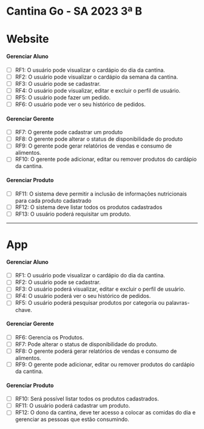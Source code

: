 # Cantina Go - SA 2023 3ª B

# Website

<h4> Gerenciar Aluno </h4>

- [ ] RF1: O usuário pode visualizar o cardápio do dia da cantina.
- [ ] RF2: O usuário pode visualizar o cardápio da semana da cantina.
- [ ] RF3: O usuário pode se cadastrar. 
- [ ] RF4: O usuário pode visualizar, editar e excluir o perfil de usuário.
- [ ] RF5: O usuário pode fazer um pedido.
- [ ] RF6: O usuário pode ver o seu histórico de pedidos.
      
<h4> Gerenciar Gerente </h4>

- [ ] RF7: O gerente pode cadastrar um produto
- [ ] RF8: O gerente pode alterar o status de disponibilidade do produto
- [ ] RF9: O gerente pode gerar relatórios de vendas e consumo de alimentos.
- [ ] RF10: O gerente pode adicionar, editar ou remover produtos do cardápio da cantina.

<h4> Gerenciar Produto </h4>

- [ ] RF11: O sistema deve permitir a inclusão de informações nutricionais para cada produto cadastrado
- [ ] RF12: O sistema deve listar todos os produtos cadastrados
- [ ] RF13: O usuário poderá requisitar um produto.

-----

# App

<h4> Gerenciar Aluno </h4>

- [ ] RF1: O usuário pode visualizar o cardápio do dia da cantina.
- [ ] RF2: O usuário pode se cadastrar.
- [ ] RF3: O usuário poderá visualizar, editar e excluir o perfil de usuário.
- [ ] RF4: O usuário poderá ver o seu histórico de pedidos.
- [ ] RF5: O usuário poderá pesquisar produtos por categoria ou palavras-chave.

<h4> Gerenciar Gerente </h4>

- [ ] RF6: Gerencia os Produtos.
- [ ] RF7: Pode alterar o status de disponibilidade do produto.
- [ ] RF8: O gerente poderá gerar relatórios de vendas e consumo de alimentos.
- [ ] RF9: O gerente pode adicionar, editar ou remover produtos do cardápio da cantina.

<h4> Gerenciar Produto </h4>

- [ ] RF10: Será possível listar todos os produtos cadastrados.
- [ ] RF11: O usuário poderá cadastrar um produto.
- [ ] RF12: O dono da cantina, deve ter acesso a colocar as comidas do dia e gerenciar as pessoas que estão consumindo.
